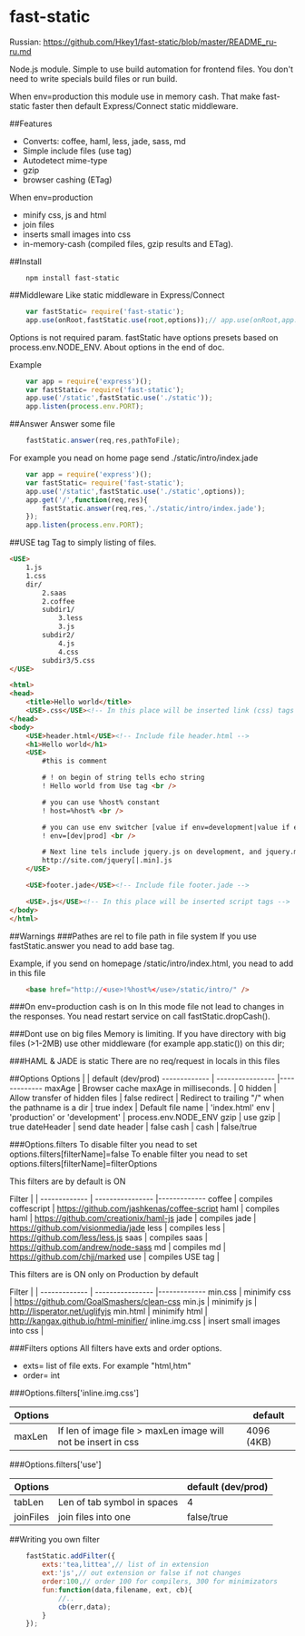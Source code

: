 fast-static
===========
Russian: https://github.com/Hkey1/fast-static/blob/master/README_ru-ru.md

Node.js module. Simple to use build automation for frontend files.
You don't need to write specials build files or run build.

When env=production this module use in memory cash.
That make fast-static faster then default Express/Connect static middleware.



##Features
* Converts: coffee, haml, less, jade, sass, md
* Simple include files (use tag)
* Autodetect mime-type
* gzip
* browser cashing (ETag)

When env=production
* minify css, js and html
* join files
* inserts small images into css
* in-memory-cash (compiled files, gzip results and ETag).


##Install
```
    npm install fast-static
```

##Middleware
Like static middleware in Express/Connect
```javascript
    var fastStatic= require('fast-static');
    app.use(onRoot,fastStatic.use(root,options));// app.use(onRoot,app.static(root,options));
```
Options is not required param.
fastStatic have options presets based on process.env.NODE_ENV.
About options in the end of doc.


Example
```javascript
    var app = require('express')();
    var fastStatic= require('fast-static');
    app.use('/static',fastStatic.use('./static'));
    app.listen(process.env.PORT);
```
##Answer
Answer some file
```javascript
    fastStatic.answer(req,res,pathToFile);
```
For example you nead on home page send ./static/intro/index.jade
```javascript
    var app = require('express')();
    var fastStatic= require('fast-static');
    app.use('/static',fastStatic.use('./static',options));
    app.get('/',function(req,res){
        fastStatic.answer(req,res,'./static/intro/index.jade');
    });
    app.listen(process.env.PORT);
```
##USE tag
Tag to simply listing of files.

```html
<USE>
    1.js
    1.css
    dir/
        2.saas
        2.coffee
        subdir1/
            3.less
            3.js
        subdir2/
            4.js
            4.css
        subdir3/5.css
</USE>

<html>
<head>
    <title>Hello world</title>
    <USE>.css</USE><!-- In this place will be inserted link (css) tags -->
</head>
<body>
    <USE>header.html</USE><!-- Include file header.html -->
    <h1>Hello world</h1>
    <USE>
        #this is comment

        # ! on begin of string tells echo string
        ! Hello world from Use tag <br />

        # you can use %host% constant
        ! host=%host% <br />

        # you can use env switcher [value if env=development|value if env=production]
        ! env=[dev|prod] <br />

        # Next line tels include jquery.js on development, and jquery.min.js on production
        http://site.com/jquery[|.min].js
    </USE>

    <USE>footer.jade</USE><!-- Include file footer.jade -->

    <USE>.js</USE><!-- In this place will be inserted script tags -->
</body>
</html>
```

##Warnings
###Pathes are rel to file path in file system
If you use fastStatic.answer you nead to add base tag.

Example, if you send on homepage /static/intro/index.html, you nead to add in this file
```html
    <base href="http://<use>!%host%</use>/static/intro/" />
```

###On env=production cash is on
In this mode file not lead to changes in the responses. You nead restart service on call fastStatic.dropCash().

###Dont use on big files
Memory is limiting. If you have directory with big files (>1-2MB) use other middleware (for example app.static()) on this dir;

###HAML & JADE is static
There are no req/request in locals in this files

##Options
Options         |                                                       | default (dev/prod)
-------------   | ----------------                                      |-------------
maxAge          | Browser cache maxAge in milliseconds.                 | 0
hidden          | Allow transfer of hidden files                        | false
redirect        | Redirect to trailing "/" when the pathname is a dir   | true
index           | Default file name                                     | 'index.html'
env             | 'production' or 'development'                         | process.env.NODE_ENV
gzip            | use gzip                                              | true
dateHeader      | send date header                                      | false
cash            | cash                                                  | false/true

###Options.filters
To disable filter you nead to set options.filters[filterName]=false
To enable filter you nead to set options.filters[filterName]=filterOptions


This filters are by default is ON

Filter          |                                                       |
-------------   | ----------------                                      |-------------
coffee          | compiles coffescript                                  | https://github.com/jashkenas/coffee-script
haml            | compiles haml                                         | https://github.com/creationix/haml-js
jade            | compiles jade                                         | https://github.com/visionmedia/jade
less            | compiles less                                         | https://github.com/less/less.js
saas            | compiles saas                                         | https://github.com/andrew/node-sass
md              | compiles md                                           | https://github.com/chjj/marked
use             | compiles USE tag                                      |


This filters are is ON only on Production by default

Filter          |                                                       |
-------------   | ----------------                                      |-------------
min.css         | minimify css                                          | https://github.com/GoalSmashers/clean-css
min.js          | minimify js                                           | http://lisperator.net/uglifyjs
min.html        | minimify html                                         | http://kangax.github.io/html-minifier/
inline.img.css  | insert small images into css                          |



###Filters options
All filters have exts and order options.
* exts= list of file exts. For example "html,htm"
* order= int


###Options.filters['inline.img.css']

Options         |                                                                | default
-------------   | ----------------                                               |-------------
maxLen          | If len of image file >  maxLen image will not be insert in css | 4096  (4KB)

###Options.filters['use']

Options         |                                                                | default (dev/prod)
-------------   | ----------------                                               |-------------
tabLen          | Len of tab symbol in spaces                                    | 4
joinFiles       | join files into one                                            | false/true


##Writing you own filter
```javascript
    fastStatic.addFilter({
        exts:'tea,littea',// list of in extension
        ext:'js',// out extension or false if not changes
        order:100,// order 100 for compilers, 300 for minimizators
        fun:function(data,filename, ext, cb){
            //..
            cb(err,data);
        }
    });
```


